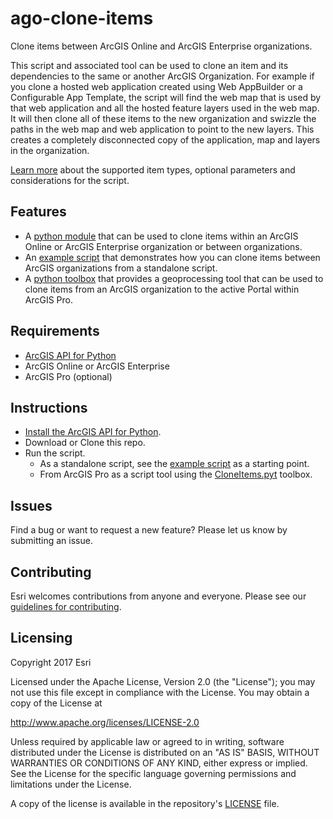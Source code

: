 # ago-clone-items
Clone items between ArcGIS Online and ArcGIS Enterprise organizations.

This script and associated tool can be used to clone an item and its dependencies to the same or another ArcGIS Organization. For example if you clone a hosted web application created using Web AppBuilder or a Configurable App Template, the script will find the web map that is used by that web application and all the hosted feature layers used in the web map. It will then clone all of these items to the new organization and swizzle the paths in the web map and web application to point to the new layers. This creates a completely disconnected copy of the application, map and layers in the organization.

[Learn more](https://github.com/ArcGIS/ago-clone-items/wiki) about the supported item types, optional parameters and considerations for the script.

## Features

* A [python module](clone_items.py) that can be used to clone items within an ArcGIS Online or ArcGIS Enterprise organization or between organizations.
* An [example script](example.py) that demonstrates how you can clone items between ArcGIS organizations from a standalone script.
* A [python toolbox](CloneItems.pyt) that provides a geoprocessing tool that can be used to clone items from an ArcGIS organization to the active Portal within ArcGIS Pro.

## Requirements

* [ArcGIS API for Python](https://developers.arcgis.com/python/)
* ArcGIS Online or ArcGIS Enterprise
* ArcGIS Pro (optional)

## Instructions

* [Install the ArcGIS API for Python](https://developers.arcgis.com/python/guide/install-and-set-up/).
* Download or Clone this repo.
* Run the script.
  * As a standalone script, see the [example script](example.py) as a starting point.
  * From ArcGIS Pro as a script tool using the [CloneItems.pyt](CloneItems.pyt) toolbox.

## Issues

Find a bug or want to request a new feature?  Please let us know by submitting an issue.

## Contributing

Esri welcomes contributions from anyone and everyone. Please see our [guidelines for contributing](https://github.com/esri/contributing).

## Licensing

Copyright 2017 Esri

Licensed under the Apache License, Version 2.0 (the "License"); you may not use this file except in compliance with the License. You may obtain a copy of the License at

   http://www.apache.org/licenses/LICENSE-2.0

Unless required by applicable law or agreed to in writing, software distributed under the License is distributed on an "AS IS" BASIS, WITHOUT WARRANTIES OR CONDITIONS OF ANY KIND, either express or implied. See the License for the specific language governing permissions and limitations under the License.

A copy of the license is available in the repository's [LICENSE](LICENSE) file.

